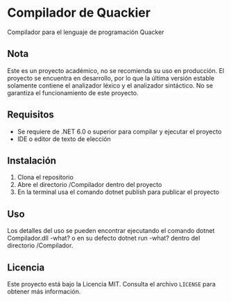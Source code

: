 # Compilador de Quackier
Compilador para el lenguaje de programación Quacker
## Nota
Este es un proyecto académico, no se recomienda su uso en producción. El proyecto se encuentra en desarrollo, por lo que la última versión estable solamente contiene el analizador léxico y el analizador sintáctico. No se garantiza el funcionamiento de este proyecto.
## Requisitos
- Se requiere de .NET 6.0 o superior para compilar y ejecutar el proyecto
- IDE o editor de texto de elección
## Instalación

1. Clona el repositorio
2. Abre el directorio /Compilador dentro del proyecto
3. En la terminal usa el comando dotnet publish para publicar el proyecto

## Uso

Los detalles del uso se pueden encontrar ejecutando el comando dotnet Compilador.dll -what? o en su defecto dotnet run -what? dentro del directorio /Compilador.

## Licencia

Este proyecto está bajo la Licencia MIT. Consulta el archivo `LICENSE` para obtener más información.
